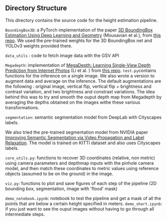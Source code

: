 
## Directory Structure

This directory contains the source code for the height estimation pipeline. 

`BoundingBox3D`: a PyTorch implementation of the paper [3D BoundingBox Estimation Using Deep Learning and Geometry](https://arxiv.org/abs/1612.00496) (Mousavian et al.), from [this repo](https://github.com/skhadem/3D-BoundingBox). We used the pre-trained weights for the 3D BoundingBox net and YOLOv3 weights provided there. 

`data_utils` : code to fetch image data with the GSV API

`Megadepth`: implementation of [MegaDepth: Learning Single-View Depth Prediction from Internet Photos](http://www.cs.cornell.edu/projects/megadepth/) (Li et al. ) from [this repo](https://github.com/zhengqili/MegaDepth). 
`test.py`contains functions for the inference on a single image. We also wrote a version to augment data and average on the inference. The default augmentations are the following : original image, vertical flip, vertical flip + brightness and contrast variation, and two brightness and constrast variations. 
The idea behind this was to try and smooth the ouput depth map from Megadepth by averaging the depths obtained on the images withe these various transformations. 


`segmentation`: semantic segmentation model from DeepLab with Cityscapes labels. 

We also tried the pre-trained  segmentation model from  NVIDIA paper [Improving Semantic Segmentation via Video Propagation and Label Relaxation](https://github.com/NVIDIA/semantic-segmentation). The model is trained on KITTI dataset and also uses Cityscapes labels. 

`core_utils.py`: functions to recover 3D coordinates (relative, non metric) using camera parameters and depthmap inputs with the pinhole camera model, and then match these coordinates to metric values using reference objects (assumed to be on the ground) in the image. 

`viz.py`: functions to plot and save figures of each step of the pipeline (2D bounding box, segmentation, image with 'flood' mask)

`demo_notebook.ipynb`: notebook to test the pipeline and get a mask of all the points that are below a certain height specified in meters. 
`demo_short.ipynb`: if you just want to see the ouput images without having to go through all intermediate steps. 
